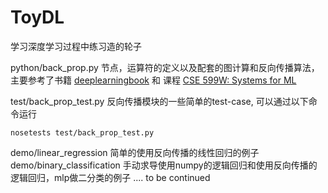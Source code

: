 # ToyDL

学习深度学习过程中练习造的轮子

python/back_prop.py 节点，运算符的定义以及配套的图计算和反向传播算法，主要参考了书籍 [deeplearningbook](http://www.deeplearningbook.org/) 和 课程 [CSE 599W: Systems for ML](http://dlsys.cs.washington.edu/)

test/back_prop_test.py 反向传播模块的一些简单的test-case, 可以通过以下命令运行

```shell
nosetests test/back_prop_test.py
```

demo/linear_regression 简单的使用反向传播的线性回归的例子
demo/binary_classification 手动求导使用numpy的逻辑回归和使用反向传播的逻辑回归，mlp做二分类的例子
.... to be continued